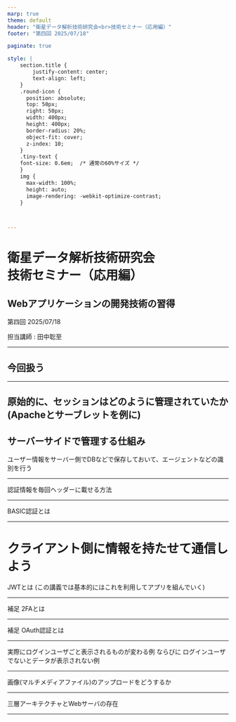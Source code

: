 ```yaml
---
marp: true
theme: default
header: "衛星データ解析技術研究会<br>技術セミナー（応用編）"
footer: "第四回 2025/07/18"

paginate: true

style: |
    section.title {
        justify-content: center;
        text-align: left;
    }
    .round-icon {
      position: absolute;
      top: 50px;
      right: 50px;
      width: 400px;
      height: 400px;
      border-radius: 20%;
      object-fit: cover;
      z-index: 10;
    }
    .tiny-text {
    font-size: 0.6em;  /* 通常の60%サイズ */
    }
    img {
      max-width: 100%;
      height: auto;
      image-rendering: -webkit-optimize-contrast;
    }



---
```

# 衛星データ解析技術研究会<br>技術セミナー（応用編）
## Webアプリケーションの開発技術の習得

第四回 2025/07/18

担当講師 : 田中聡至

---
## 今回扱う


---

## 原始的に、セッションはどのように管理されていたか (Apacheとサーブレットを例に)
## サーバーサイドで管理する仕組み

ユーザー情報をサーバー側でDBなどで保存しておいて、エージェントなどの識別を行う

---

認証情報を毎回ヘッダーに載せる方法


---



BASIC認証とは

---

# クライアント側に情報を持たせて通信しよう
JWTとは (この講義では基本的にはこれを利用してアプリを組んでいく)


---

補足
2FAとは


---

補足
OAuth認証とは

---

実際にログインユーザごと表示されるものが変わる例
ならびに
ログインユーザでないとデータが表示されない例

---

画像(マルチメディアファイル)のアップロードをどうするか

---


三層アーキテクチャとWebサーバの存在

---